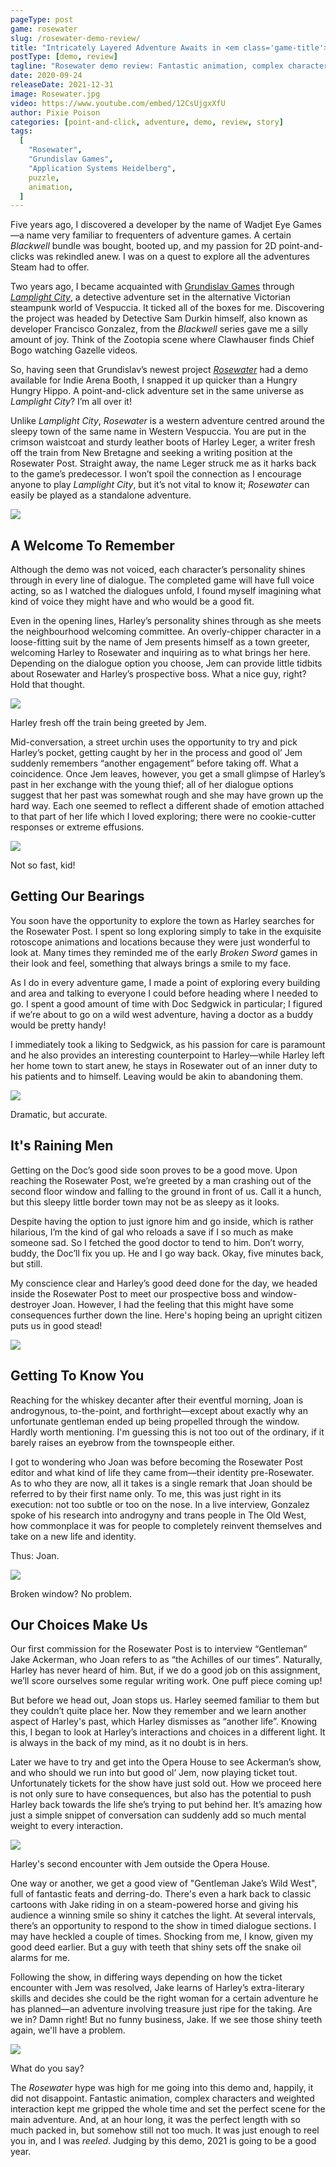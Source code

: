 ```yaml
---
pageType: post
game: rosewater
slug: /rosewater-demo-review/
title: "Intricately Layered Adventure Awaits in <em class='game-title'>Rosewater</em>"
postType: [demo, review]
tagline: "Rosewater demo review: Fantastic animation, complex characters and weighted interaction kept me gripped the whole time and set the perfect scene for the main adventure. The demo was just enough to reel you in, and I was reeled."
date: 2020-09-24
releaseDate: 2021-12-31
image: Rosewater.jpg
video: https://www.youtube.com/embed/12CsUjgxXfU
author: Pixie Poison
categories: [point-and-click, adventure, demo, review, story]
tags:
  [
    "Rosewater",
    "Grundislav Games",
    "Application Systems Heidelberg",
    puzzle,
    animation,
  ]
---
```


Five years ago, I discovered a developer by the name of Wadjet Eye Games—a name very familiar to frequenters of adventure games. A certain _Blackwell_ bundle was bought, booted up, and my passion for 2D point-and-clicks was rekindled anew. I was on a quest to explore all the adventures Steam had to offer.

Two years ago, I became acquainted with [Grundislav Games](http://www.grundislavgames.com) through [_Lamplight City_](https://store.steampowered.com/app/761460/Lamplight_City/), a detective adventure set in the alternative Victorian steampunk world of Vespuccia. It ticked all of the boxes for me. Discovering the project was headed by Detective Sam Durkin himself, also known as developer Francisco Gonzalez, from the _Blackwell_ series gave me a silly amount of joy. Think of the Zootopia scene where Clawhauser finds Chief Bogo watching Gazelle videos.

So, having seen that Grundislav’s newest project [_Rosewater_](https://store.steampowered.com/app/1226670/Rosewater/) had a demo available for Indie Arena Booth, I snapped it up quicker than a Hungry Hungry Hippo. A point-and-click adventure set in the same universe as _Lamplight City_? I’m all over it!

Unlike _Lamplight City_, _Rosewater_ is a western adventure centred around the sleepy town of the same name in Western Vespuccia. You are put in the crimson waistcoat and sturdy leather boots of Harley Leger, a writer fresh off the train from New Bretagne and seeking a writing position at the Rosewater Post. Straight away, the name Leger struck me as it harks back to the game’s predecessor. I won’t spoil the connection as I encourage anyone to play _Lamplight City_, but it’s not vital to know it; _Rosewater_ can easily be played as a standalone adventure.

![][image0]

## A Welcome To Remember

Although the demo was not voiced, each character’s personality shines through in every line of dialogue. The completed game will have full voice acting, so as I watched the dialogues unfold, I found myself imagining what kind of voice they might have and who would be a good fit.

Even in the opening lines, Harley’s personality shines through as she meets the neighbourhood welcoming committee. An overly-chipper character in a loose-fitting suit by the name of Jem presents himself as a town greeter, welcoming Harley to Rosewater and inquiring as to what brings her here. Depending on the dialogue option you choose, Jem can provide little tidbits about Rosewater and Harley’s prospective boss. What a nice guy, right? Hold that thought.

![][image1]

<figcaption>Harley fresh off the train being greeted by Jem.</figcaption>

Mid-conversation, a street urchin uses the opportunity to try and pick Harley’s pocket, getting caught by her in the process and good ol’ Jem suddenly remembers “another engagement” before taking off. What a coincidence. Once Jem leaves, however, you get a small glimpse of Harley’s past in her exchange with the young thief; all of her dialogue options suggest that her past was somewhat rough and she may have grown up the hard way. Each one seemed to reflect a different shade of emotion attached to that part of her life which I loved exploring; there were no cookie-cutter responses or extreme effusions.

![][image2]

<figcaption>Not so fast, kid!</figcaption>

## Getting Our Bearings

You soon have the opportunity to explore the town as Harley searches for the Rosewater Post. I spent so long exploring simply to take in the exquisite rotoscope animations and locations because they were just wonderful to look at. Many times they reminded me of the early _Broken Sword_ games in their look and feel, something that always brings a smile to my face.

As I do in every adventure game, I made a point of exploring every building and area and talking to everyone I could before heading where I needed to go. I spent a good amount of time with Doc Sedgwick in particular; I figured if we’re about to go on a wild west adventure, having a doctor as a buddy would be pretty handy!

I immediately took a liking to Sedgwick, as his passion for care is paramount and he also provides an interesting counterpoint to Harley—while Harley left her home town to start anew, he stays in Rosewater out of an inner duty to his patients and to himself. Leaving would be akin to abandoning them.

![][image3]

<figcaption>Dramatic, but accurate.</figcaption>

## It's Raining Men

Getting on the Doc’s good side soon proves to be a good move. Upon reaching the Rosewater Post, we’re greeted by a man crashing out of the second floor window and falling to the ground in front of us. Call it a hunch, but this sleepy little border town may not be as sleepy as it looks.

Despite having the option to just ignore him and go inside, which is rather hilarious, I’m the kind of gal who reloads a save if I so much as make someone sad. So I fetched the good doctor to tend to him. Don’t worry, buddy, the Doc’ll fix you up. He and I go way back. Okay, five minutes back, but still.

My conscience clear and Harley’s good deed done for the day, we headed inside the Rosewater Post to meet our prospective boss and window-destroyer Joan. However, I had the feeling that this might have some consequences further down the line. Here's hoping being an upright citizen puts us in good stead!

![][image4]

## Getting To Know You

Reaching for the whiskey decanter after their eventful morning, Joan is androgynous, to-the-point, and forthright—except about exactly why an unfortunate gentleman ended up being propelled through the window. Hardly worth mentioning. I'm guessing this is not too out of the ordinary, if it barely raises an eyebrow from the townspeople either.

I got to wondering who Joan was before becoming the Rosewater Post editor and what kind of life they came from—their identity pre-Rosewater. As to who they are now, all it takes is a single remark that Joan should be referred to by their first name only. To me, this was just right in its execution: not too subtle or too on the nose. In a live interview, Gonzalez spoke of his research into androgyny and trans people in The Old West, how commonplace it was for people to completely reinvent themselves and take on a new life and identity.

Thus: Joan.

![][image5]

<figcaption>Broken window? No problem.</figcaption>

## Our Choices Make Us

Our first commission for the Rosewater Post is to interview “Gentleman” Jake Ackerman, who Joan refers to as “the Achilles of our times”. Naturally, Harley has never heard of him. But, if we do a good job on this assignment, we’ll score ourselves some regular writing work. One puff piece coming up!

But before we head out, Joan stops us. Harley seemed familiar to them but they couldn’t quite place her. Now they remember and we learn another aspect of Harley's past, which Harley dismisses as “another life”. Knowing this, I began to look at Harley’s interactions and choices in a different light. It is always in the back of my mind, as it no doubt is in hers.

Later we have to try and get into the Opera House to see Ackerman’s show, and who should we run into but good ol’ Jem, now playing ticket tout. Unfortunately tickets for the show have just sold out. How we proceed here is not only sure to have consequences, but also has the potential to push Harley back towards the life she’s trying to put behind her. It’s amazing how just a simple snippet of conversation can suddenly add so much mental weight to every interaction.

![][image6]

<figcaption>Harley's second encounter with Jem outside the Opera House.</figcaption>

One way or another, we get a good view of "Gentleman Jake’s Wild West", full of fantastic feats and derring-do. There's even a hark back to classic cartoons with Jake riding in on a steam-powered horse and giving his audience a winning smile so shiny it catches the light. At several intervals, there’s an opportunity to respond to the show in timed dialogue sections. I may have heckled a couple of times. Shocking from me, I know, given my good deed earlier. But a guy with teeth that shiny sets off the snake oil alarms for me.

Following the show, in differing ways depending on how the ticket encounter with Jem was resolved, Jake learns of Harley’s extra-literary skills and decides she could be the right woman for a certain adventure he has planned—an adventure involving treasure just ripe for the taking. Are we in? Damn right! But no funny business, Jake. If we see those shiny teeth again, we'll have a problem.

![][image7]

<figcaption>What do you say?</figcaption>

The _Rosewater_ hype was high for me going into this demo and, happily, it did not disappoint. Fantastic animation, complex characters and weighted interaction kept me gripped the whole time and set the perfect scene for the main adventure. And, at an hour long, it was the perfect length with so much packed in, but somehow still not too much. It was just enough to reel you in, and I was _reeled_. Judging by this demo, 2021 is going to be a good year.

[image0]: ../../../images/post/rosewater/Rosewater0.png
[image1]: ../../../images/post/rosewater/Rosewater1.png
[image2]: ../../../images/post/rosewater/Rosewater2.png
[image3]: ../../../images/post/rosewater/Rosewater3.png
[image4]: ../../../images/post/rosewater/Rosewater4.png
[image5]: ../../../images/post/rosewater/Rosewater5.png
[image6]: ../../../images/post/rosewater/Rosewater6.png
[image7]: ../../../images/post/rosewater/Rosewater7.png
